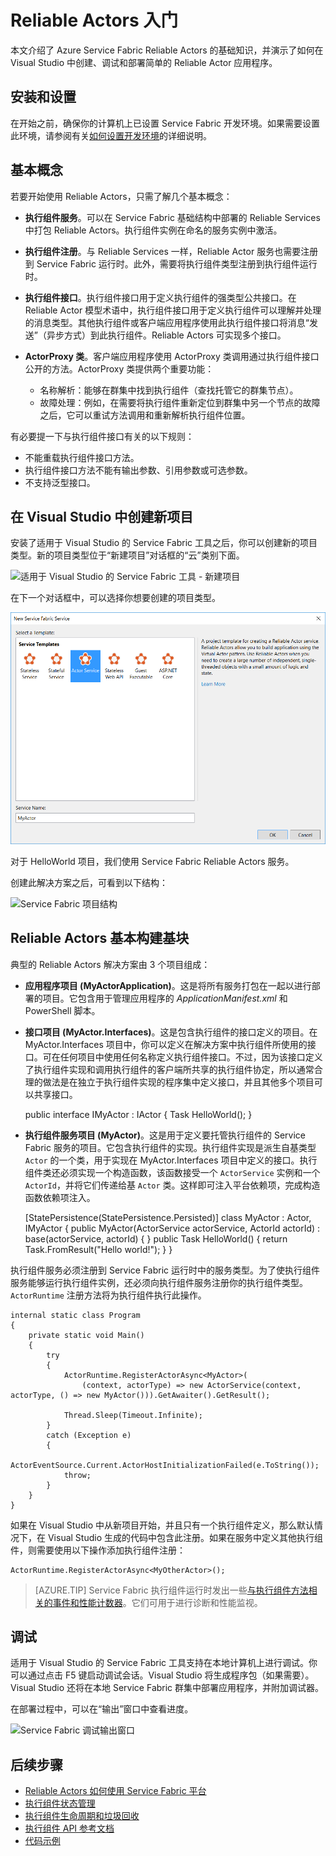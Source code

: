 <properties
    pageTitle="Service Fabric Reliable Actors 入门 | Azure"
    description="本教程介绍了使用 Service Fabric Reliable Actors 创建、调试和部署简单的基于执行组件的服务的步骤。"
    services="service-fabric"
    documentationcenter=".net"
    author="vturecek"
    manager="timlt"
    editor="" />
<tags
    ms.assetid="d4aebe72-1551-4062-b1eb-54d83297f139"
    ms.service="service-fabric"
    ms.devlang="dotnet"
    ms.topic="article"
    ms.tgt_pltfrm="NA"
    ms.workload="NA"
    ms.date="01/04/2017"
    wacn.date="02/20/2017"
    ms.author="vturecek" />  


# Reliable Actors 入门
本文介绍了 Azure Service Fabric Reliable Actors 的基础知识，并演示了如何在 Visual Studio 中创建、调试和部署简单的 Reliable Actor 应用程序。

## 安装和设置
在开始之前，确保你的计算机上已设置 Service Fabric 开发环境。如果需要设置此环境，请参阅有关[如何设置开发环境](/documentation/articles/service-fabric-get-started/)的详细说明。

## 基本概念
若要开始使用 Reliable Actors，只需了解几个基本概念：

 * **执行组件服务**。可以在 Service Fabric 基础结构中部署的 Reliable Services 中打包 Reliable Actors。执行组件实例在命名的服务实例中激活。
 
 * **执行组件注册**。与 Reliable Services 一样，Reliable Actor 服务也需要注册到 Service Fabric 运行时。此外，需要将执行组件类型注册到执行组件运行时。
 
 * **执行组件接口**。执行组件接口用于定义执行组件的强类型公共接口。在 Reliable Actor 模型术语中，执行组件接口用于定义执行组件可以理解并处理的消息类型。其他执行组件或客户端应用程序使用此执行组件接口将消息“发送”（异步方式）到此执行组件。Reliable Actors 可实现多个接口。
 
 * **ActorProxy 类**。客户端应用程序使用 ActorProxy 类调用通过执行组件接口公开的方法。ActorProxy 类提供两个重要功能：
	* 名称解析：能够在群集中找到执行组件（查找托管它的群集节点）。
	* 故障处理：例如，在需要将执行组件重新定位到群集中另一个节点的故障之后，它可以重试方法调用和重新解析执行组件位置。

有必要提一下与执行组件接口有关的以下规则：

- 不能重载执行组件接口方法。
- 执行组件接口方法不能有输出参数、引用参数或可选参数。
- 不支持泛型接口。

## 在 Visual Studio 中创建新项目
安装了适用于 Visual Studio 的 Service Fabric 工具之后，你可以创建新的项目类型。新的项目类型位于“新建项目”对话框的“云”类别下面。


![适用于 Visual Studio 的 Service Fabric 工具 - 新建项目][1]  


在下一个对话框中，可以选择你想要创建的项目类型。

![Service Fabric 项目模板][5]  


对于 HelloWorld 项目，我们使用 Service Fabric Reliable Actors 服务。

创建此解决方案之后，可看到以下结构：

![Service Fabric 项目结构][2]  


## Reliable Actors 基本构建基块

典型的 Reliable Actors 解决方案由 3 个项目组成：

* **应用程序项目 (MyActorApplication)**。这是将所有服务打包在一起以进行部署的项目。它包含用于管理应用程序的 *ApplicationManifest.xml* 和 PowerShell 脚本。

* **接口项目 \(MyActor.Interfaces\)**。这是包含执行组件的接口定义的项目。在 MyActor.Interfaces 项目中，你可以定义在解决方案中执行组件所使用的接口。可在任何项目中使用任何名称定义执行组件接口。不过，因为该接口定义了执行组件实现和调用执行组件的客户端所共享的执行组件协定，所以通常合理的做法是在独立于执行组件实现的程序集中定义接口，并且其他多个项目可以共享接口。


	public interface IMyActor : IActor
	{
    	Task<string> HelloWorld();
	}


* **执行组件服务项目 \(MyActor\)**。这是用于定义要托管执行组件的 Service Fabric 服务的项目。它包含执行组件的实现。执行组件实现是派生自基类型 `Actor` 的一个类，用于实现在 MyActor.Interfaces 项目中定义的接口。执行组件类还必须实现一个构造函数，该函数接受一个 `ActorService` 实例和一个 `ActorId`，并将它们传递给基 `Actor` 类。这样即可注入平台依赖项，完成构造函数依赖项注入。


	[StatePersistence(StatePersistence.Persisted)]
	class MyActor : Actor, IMyActor
	{
	    public MyActor(ActorService actorService, ActorId actorId)
	        : base(actorService, actorId)
	    {
	    }
	    public Task<string> HelloWorld()
	    {
	    	return Task.FromResult("Hello world!");
	    }
	}


执行组件服务必须注册到 Service Fabric 运行时中的服务类型。为了使执行组件服务能够运行执行组件实例，还必须向执行组件服务注册你的执行组件类型。`ActorRuntime` 注册方法将为执行组件执行此操作。


	internal static class Program
	{
    	private static void Main()
    	{
        	try
        	{
            	ActorRuntime.RegisterActorAsync<MyActor>(
                	(context, actorType) => new ActorService(context, actorType, () => new MyActor())).GetAwaiter().GetResult();

            	Thread.Sleep(Timeout.Infinite);
        	}
        	catch (Exception e)
        	{
            	ActorEventSource.Current.ActorHostInitializationFailed(e.ToString());
            	throw;
        	}
    	}
	}



如果在 Visual Studio 中从新项目开始，并且只有一个执行组件定义，那么默认情况下，在 Visual Studio 生成的代码中包含此注册。如果在服务中定义其他执行组件，则需要使用以下操作添加执行组件注册：

	ActorRuntime.RegisterActorAsync<MyOtherActor>();


> [AZURE.TIP] Service Fabric 执行组件运行时发出一些[与执行组件方法相关的事件和性能计数器](/documentation/articles/service-fabric-reliable-actors-diagnostics/#actor-method-events-and-performance-counters)。它们可用于进行诊断和性能监视。


## 调试

适用于 Visual Studio 的 Service Fabric 工具支持在本地计算机上进行调试。你可以通过点击 F5 键启动调试会话。Visual Studio 将生成程序包（如果需要）。Visual Studio 还将在本地 Service Fabric 群集中部署应用程序，并附加调试器。

在部署过程中，可以在“输出”窗口中查看进度。

![Service Fabric 调试输出窗口][3]  



## 后续步骤
 - [Reliable Actors 如何使用 Service Fabric 平台](/documentation/articles/service-fabric-reliable-actors-platform/)
 - [执行组件状态管理](/documentation/articles/service-fabric-reliable-actors-state-management/)
 - [执行组件生命周期和垃圾回收](/documentation/articles/service-fabric-reliable-actors-lifecycle/)
 - [执行组件 API 参考文档](https://msdn.microsoft.com/zh-cn/library/azure/dn971626.aspx)
 - [代码示例](https://github.com/Azure/servicefabric-samples)


<!--Image references-->
[1]: ./media/service-fabric-reliable-actors-get-started/reliable-actors-newproject.PNG
[2]: ./media/service-fabric-reliable-actors-get-started/reliable-actors-projectstructure.PNG
[3]: ./media/service-fabric-reliable-actors-get-started/debugging-output.PNG
[4]: ./media/service-fabric-reliable-actors-get-started/vs-context-menu.png
[5]: ./media/service-fabric-reliable-actors-get-started/reliable-actors-newproject1.PNG

<!---HONumber=Mooncake_0213_2017-->
<!--Update_Description: update code sample -->